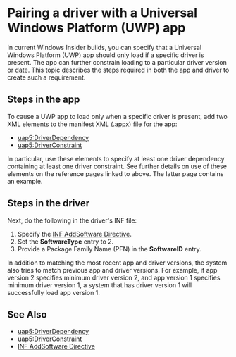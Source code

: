 # Pairing a driver with a Universal Windows Platform (UWP) app

In current Windows Insider builds, you can specify that a Universal Windows Platform (UWP) app should only load if a specific driver is present.  The app can further constrain loading to a particular driver version or date.  This topic describes the steps required in both the app and driver to create such a requirement.

## Steps in the app

To cause a UWP app to load only when a specific driver is present, add two XML elements to the manifest XML (.appx) file for the app:

* [uap5:DriverDependency](https://review.docs.microsoft.com/en-us/uwp/schemas/appxpackage/uapmanifestschema/element-uap5-driverdependency)
* [uap5:DriverConstraint](https://review.docs.microsoft.com/en-us/uwp/schemas/appxpackage/uapmanifestschema/element-uap5-driverconstraint)

In particular, use these elements to specify at least one driver dependency containing at least one driver constraint.  See further details on use of these elements on the reference pages linked to above.  The latter page contains an example.

## Steps in the driver

Next, do the following in the driver's INF file:

1. Specify the [INF AddSoftware Directive](inf-addsoftware-directive.md).
2. Set the **SoftwareType** entry to 2.
3. Provide a Package Family Name (PFN) in the **SoftwareID** entry.

In addition to matching the most recent app and driver versions, the system also tries to match previous app and driver versions.  For example, if app version 2 specifies minimum driver version 2, and app version 1 specifies minimum driver version 1, a system that has driver version 1 will successfully load app version 1.

## See Also

* [uap5:DriverDependency](/uwp/schemas/appxpackage/uapmanifestschema/element-uap5-driverdependency?branch=lahugh-rs3)
* [uap5:DriverConstraint](https://review.docs.microsoft.com/en-us/uwp/schemas/appxpackage/uapmanifestschema/element-uap5-driverconstraint?branch=lahugh-rs3)
* [INF AddSoftware Directive](inf-addsoftware-directive.md)
